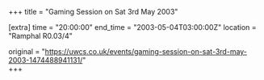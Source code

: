 +++
title = "Gaming Session on Sat 3rd May 2003"

[extra]
time = "20:00:00"
end_time = "2003-05-04T03:00:00Z"
location = "Ramphal R0.03/4"

original = "https://uwcs.co.uk/events/gaming-session-on-sat-3rd-may-2003-1474488941131/"    
+++



